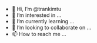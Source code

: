 - 👋 Hi, I’m @trankimtu
- 👀 I’m interested in ...
- 🌱 I’m currently learning ...
- 💞️ I’m looking to collaborate on ...
- 📫 How to reach me ...

<!---
trankimtu/trankimtu is a ✨ special ✨ repository because its `README.md` (this file) appears on your GitHub profile.
You can click the Preview link to take a look at your changes.
--->

